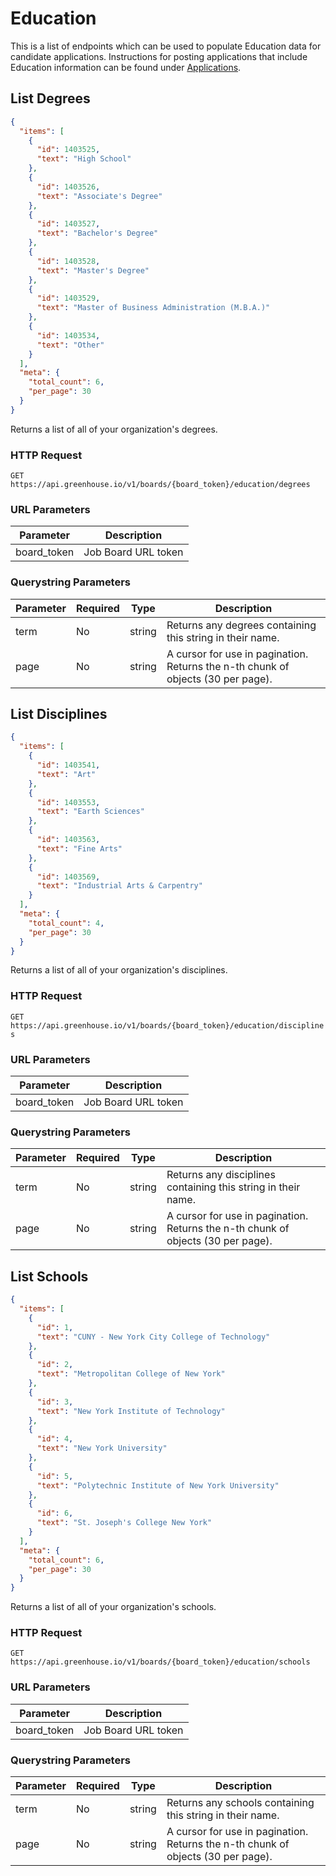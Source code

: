 # Education
This is a list of endpoints which can be used to populate Education data for candidate applications. Instructions for posting applications that include Education information can be found under [Applications](#submit-an-application).

## List Degrees
```json
{
  "items": [
    {
      "id": 1403525,
      "text": "High School"
    },
    {
      "id": 1403526,
      "text": "Associate's Degree"
    },
    {
      "id": 1403527,
      "text": "Bachelor's Degree"
    },
    {
      "id": 1403528,
      "text": "Master's Degree"
    },
    {
      "id": 1403529,
      "text": "Master of Business Administration (M.B.A.)"
    },
    {
      "id": 1403534,
      "text": "Other"
    }
  ],
  "meta": {
    "total_count": 6,
    "per_page": 30
  }
}

```

Returns a list of all of your organization's degrees.

### HTTP Request

`GET https://api.greenhouse.io/v1/boards/{board_token}/education/degrees`

### URL Parameters

Parameter | Description
--------- | -----------
board_token | Job Board URL token

### Querystring Parameters

Parameter | Required | Type | Description
--------- | ----------- | ----------- | -----------
term | No | string | Returns any degrees containing this string in their name.
page | No | string | A cursor for use in pagination. Returns the n-th chunk of objects (30 per page).

## List Disciplines
```json
{
  "items": [
    {
      "id": 1403541,
      "text": "Art"
    },
    {
      "id": 1403553,
      "text": "Earth Sciences"
    },
    {
      "id": 1403563,
      "text": "Fine Arts"
    },
    {
      "id": 1403569,
      "text": "Industrial Arts & Carpentry"
    }
  ],
  "meta": {
    "total_count": 4,
    "per_page": 30
  }
}
```

Returns a list of all of your organization's disciplines.

### HTTP Request

`GET https://api.greenhouse.io/v1/boards/{board_token}/education/disciplines`

### URL Parameters

Parameter | Description
--------- | -----------
board_token | Job Board URL token

### Querystring Parameters

Parameter | Required | Type | Description
--------- | ----------- | ----------- | -----------
term | No | string | Returns any disciplines containing this string in their name.
page | No | string | A cursor for use in pagination. Returns the n-th chunk of objects (30 per page).


## List Schools


```json
{
  "items": [
    {
      "id": 1,
      "text": "CUNY - New York City College of Technology"
    },
    {
      "id": 2,
      "text": "Metropolitan College of New York"
    },
    {
      "id": 3,
      "text": "New York Institute of Technology"
    },
    {
      "id": 4,
      "text": "New York University"
    },
    {
      "id": 5,
      "text": "Polytechnic Institute of New York University"
    },
    {
      "id": 6,
      "text": "St. Joseph's College New York"
    }
  ],
  "meta": {
    "total_count": 6,
    "per_page": 30
  }
}
```

Returns a list of all of your organization's schools.

### HTTP Request

`GET https://api.greenhouse.io/v1/boards/{board_token}/education/schools`

### URL Parameters

Parameter | Description
--------- | -----------
board_token | Job Board URL token

### Querystring Parameters

Parameter | Required | Type | Description
--------- | ----------- | ----------- | -----------
term | No | string | Returns any schools containing this string in their name.
page | No | string | A cursor for use in pagination. Returns the n-th chunk of objects (30 per page).

